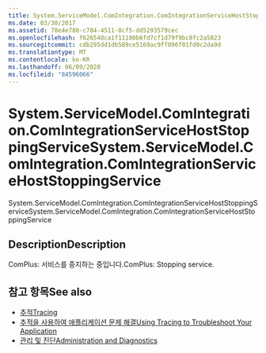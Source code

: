 ```yaml
---
title: System.ServiceModel.ComIntegration.ComIntegrationServiceHostStoppingService
ms.date: 03/30/2017
ms.assetid: 78e4e780-c784-4511-8cf5-dd5293579cec
ms.openlocfilehash: f626548ca1f11180b6fd7cf1d79f9bc8fc2a5823
ms.sourcegitcommit: cdb295dd1db589ce5169ac9ff096f01fd0c2da9d
ms.translationtype: MT
ms.contentlocale: ko-KR
ms.lasthandoff: 06/09/2020
ms.locfileid: "84596066"
---
```

# <a name="systemservicemodelcomintegrationcomintegrationservicehoststoppingservice"></a><span data-ttu-id="1dd59-102">System.ServiceModel.ComIntegration.ComIntegrationServiceHostStoppingService</span><span class="sxs-lookup"><span data-stu-id="1dd59-102">System.ServiceModel.ComIntegration.ComIntegrationServiceHostStoppingService</span></span>
<span data-ttu-id="1dd59-103">System.ServiceModel.ComIntegration.ComIntegrationServiceHostStoppingService</span><span class="sxs-lookup"><span data-stu-id="1dd59-103">System.ServiceModel.ComIntegration.ComIntegrationServiceHostStoppingService</span></span>  
  
## <a name="description"></a><span data-ttu-id="1dd59-104">Description</span><span class="sxs-lookup"><span data-stu-id="1dd59-104">Description</span></span>  
 <span data-ttu-id="1dd59-105">ComPlus: 서비스를 중지하는 중입니다.</span><span class="sxs-lookup"><span data-stu-id="1dd59-105">ComPlus: Stopping service.</span></span>  
  
## <a name="see-also"></a><span data-ttu-id="1dd59-106">참고 항목</span><span class="sxs-lookup"><span data-stu-id="1dd59-106">See also</span></span>

- [<span data-ttu-id="1dd59-107">추적</span><span class="sxs-lookup"><span data-stu-id="1dd59-107">Tracing</span></span>](index.md)
- [<span data-ttu-id="1dd59-108">추적을 사용하여 애플리케이션 문제 해결</span><span class="sxs-lookup"><span data-stu-id="1dd59-108">Using Tracing to Troubleshoot Your Application</span></span>](using-tracing-to-troubleshoot-your-application.md)
- [<span data-ttu-id="1dd59-109">관리 및 진단</span><span class="sxs-lookup"><span data-stu-id="1dd59-109">Administration and Diagnostics</span></span>](../index.md)
